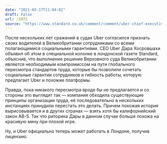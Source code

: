 ```yaml
---
date: "2021-03-17T11:04:02"
draft: False
url: /2072
source: "https://www.standard.co.uk/comment/comment/uber-chief-executive-dara-khosrowhahi-drivers-rights-turning-page-b924529.html"
---
```


После нескольких лет сражений в судах Uber согласился признать своих водителей в Великобритании сотрудниками со всеми полагающимися социальными гарантиями. CEO Uber Дара Хосровшахи объявил об этом в специальной колонке в лондонской газете Standard, объяснив, что выполнение решение Верховного суда Великобритании является необходимым компромиссом на пути глобального пересмотра стандартов труда, которые бы позволили сочетать социальные гарантии сотрудников и гибкость работы, которую предлагает Uber и похожие платформы.

Правда, пока никакого пересмотра вроде бы не предлагается и со стороны это выглядит так — компания обходила существующие принципы организации труда, её последовательно в нескольких инстанциях принудили перестать это делать. Причем похожая история вырисовывается и в других странах — взять хотя бы калифорнийский закон AB-5. Так что риторика Дары в данном случае больше похожа на красивую мину при плохой игре.

Ну, и Uber официально теперь может работать в Лондоне, получив лицензию.
